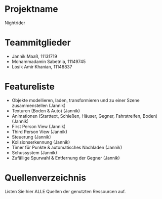 # Projektname
Nightrider

# Teammitglieder
- Jannik Maaß, 11131719
- Mohammadamin Sabetnia, 11149745
- Losik Amir Khanian, 11148837


# Featureliste
- Objekte modellieren, laden, transformieren und zu einer Szene zusammenstellen (Jannik)
- Texturen (Boden & Auto) (Jannik)
- Animationen (Starttext, Schießen, Häuser, Gegner, Fahrstreifen, Boden) (Jannik)
- First Person View (Jannik)
- Third Person View (Jannik)
- Steuerung (Jannik)
- Kolisionserkennung (Jannik)
- Timer für Punkte & automatisches Nachladen (Jannik)
- Schussystem (Jannik)
- Zufällige Spurwahl & Entfernung der Gegner (Jannik)

# Quellenverzeichnis
Listen Sie hier ALLE Quellen der genutzten Ressourcen auf.
